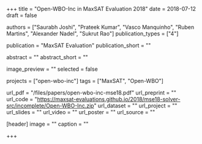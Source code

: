 +++
title = "Open-WBO-Inc in MaxSAT Evaluation 2018"
date = 2018-07-12
draft = false

authors = ["Saurabh Joshi", "Prateek Kumar", "Vasco Manquinho", "Ruben Martins", "Alexander Nadel", "Sukrut Rao"]
publication_types = ["4"]

publication = "MaxSAT Evaluation"
publication_short = ""

abstract = ""
abstract_short = ""

image_preview = ""
selected = false

projects = ["open-wbo-inc"]
tags = ["MaxSAT", "Open-WBO"]

url_pdf = "/files/papers/open-wbo-inc-mse18.pdf"
url_preprint = ""
url_code = "https://maxsat-evaluations.github.io/2018/mse18-solver-src/incomplete/Open-WBO-Inc.zip"
url_dataset = ""
url_project = ""
url_slides = ""
url_video = ""
url_poster = ""
url_source = ""

[header]
image = ""
caption = ""

+++
